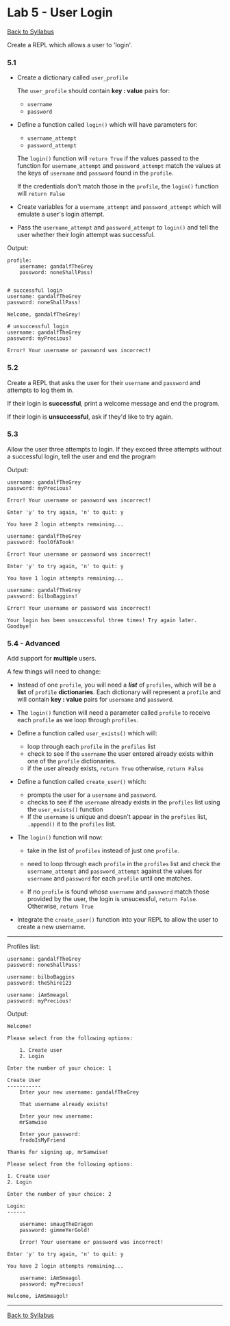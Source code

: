 # <a id="top"></a>Lab 5 - User Login

[Back to Syllabus](https://github.com/PdxCodeGuild/Programming102#top)

Create a REPL which allows a user to 'login'.

### **5.1**

- Create a dictionary called `user_profile`

  The `user_profile` should contain **key : value** pairs for:

  - `username`
  - `password`

- Define a function called `login()` which will have parameters for:

  - `username_attempt`
  - `password_attempt`

  The `login()` function will `return True` if the values passed to the function for `username_attempt` and `password_attempt` match the values at the keys of `username` and `password` found in the `profile`.

  If the credentials don't match those in the `profile`, the `login()` function will `return False`

- Create variables for a `username_attempt` and `password_attempt` which will emulate a user's login attempt.

- Pass the `username_attempt` and `password_attempt` to `login()` and tell the user whether their login attempt was successful.

Output:

    profile:
        username: gandalfTheGrey
        password: noneShallPass!


    # successful login
    username: gandalfTheGrey
    password: noneShallPass!

    Welcome, gandalfTheGrey!

    # unsuccessful login
    username: gandalfTheGrey
    password: myPrecious?

    Error! Your username or password was incorrect!

### **5.2**

Create a REPL that asks the user for their `username` and `password` and attempts to log them in.

If their login is **successful**, print a welcome message and end the program.

If their login is **unsuccessful**, ask if they'd like to try again.

### **5.3**

Allow the user three attempts to login. If they exceed three attempts without a successful login, tell the user and end the program

Output:

    username: gandalfTheGrey
    password: myPrecious?

    Error! Your username or password was incorrect!

    Enter 'y' to try again, 'n' to quit: y

    You have 2 login attempts remaining...

    username: gandalfTheGrey
    password: foolOfATook!

    Error! Your username or password was incorrect!

    Enter 'y' to try again, 'n' to quit: y

    You have 1 login attempts remaining...

    username: gandalfTheGrey
    password: bilboBaggins!

    Error! Your username or password was incorrect!

    Your login has been unsuccessful three times! Try again later. Goodbye!

### **5.4 - Advanced**

Add support for **multiple** users.

A few things will need to change:

- Instead of one `profile`, you will need a **_list_** of `profiles`, which will be a **list** of `profile` **dictionaries**. Each dictionary will represent a `profile` and will contain **key : value** pairs for `username` and `password`.
- The `login()` function will need a parameter called `profile` to receive each `profile` as we loop through `profiles`.

- Define a function called `user_exists()` which will:

  - loop through each `profile` in the `profiles` list
  - check to see if the `username` the user entered already exists within one of the `profile` dictionaries.
  - if the user already exists, `return True` otherwise, `return False`

- Define a function called `create_user()` which:

  - prompts the user for a `username` and `password`.
  - checks to see if the `username` already exists in the `profiles` list using the `user_exists()` function
  - If the `username` is unique and doesn't appear in the `profiles` list, `.append()` it to the `profiles` list.

- The `login()` function will now:

  - take in the list of `profiles` instead of just one `profile`.

  - need to loop through each `profile` in the `profiles` list and check the `username_attempt` and `password_attempt` against the values for `username` and `password` for each `profile` until one matches.

  - If no `profile` is found whose `username` and `password` match those provided by the user, the login is unsucessful, `return False`. Otherwise, `return True`

- Integrate the `create_user()` function into your REPL to allow the user to create a new username.

---

Profiles list:

    username: gandalfTheGrey
    password: noneShallPass!

    username: bilboBaggins
    password: theShire123

    username: iAmSmeagol
    password: myPrecious!

Output:

    Welcome!

    Please select from the following options:

        1. Create user
        2. Login

    Enter the number of your choice: 1

    Create User
    -----------
        Enter your new username: gandalfTheGrey

        That username already exists!

        Enter your new username:
        mrSamwise

        Enter your password:
        frodoIsMyFriend

    Thanks for signing up, mrSamwise!

    Please select from the following options:

    1. Create user
    2. Login

    Enter the number of your choice: 2

    Login:
    ------

        username: smaugTheDragon
        password: gimmeYerGold!

        Error! Your username or password was incorrect!

    Enter 'y' to try again, 'n' to quit: y

    You have 2 login attempts remaining...

        username: iAmSmeagol
        password: myPrecious!

    Welcome, iAmSmeagol!

---

[Back to Syllabus](https://github.com/PdxCodeGuild/Programming102#top)
